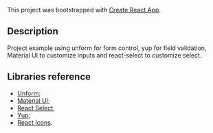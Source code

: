 This project was bootstrapped with [Create React App](https://github.com/facebook/create-react-app).

## Description

Project example using unform for form control, yup for field validation, Material UI to customize inputs and react-select to customize select.

## Libraries reference

- [Unform](https://unform.dev/);
- [Material UI](https://material-ui.com/);
- [React Select](https://react-select.com/home);
- [Yup](https://github.com/jquense/yup);
- [React Icons](https://react-icons.netlify.com/#/).